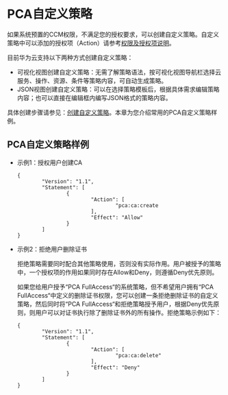# PCA自定义策略<a name="ccm_01_0329"></a>

如果系统预置的CCM权限，不满足您的授权要求，可以创建自定义策略。自定义策略中可以添加的授权项（Action）请参考[权限及授权项说明](https://support.huaweicloud.com/api-ccm/ccm_02_0040.html)。

目前华为云支持以下两种方式创建自定义策略：

-   可视化视图创建自定义策略：无需了解策略语法，按可视化视图导航栏选择云服务、操作、资源、条件等策略内容，可自动生成策略。
-   JSON视图创建自定义策略：可以在选择策略模板后，根据具体需求编辑策略内容；也可以直接在编辑框内编写JSON格式的策略内容。

具体创建步骤请参见：[创建自定义策略](https://support.huaweicloud.com/usermanual-iam/iam_01_0605.html)。本章为您介绍常用的PCA自定义策略样例。

## PCA自定义策略样例<a name="zh-cn_topic_0000001124316643_zh-cn_topic_0183785265_section36822533810"></a>

-   示例1：授权用户创建CA

    ```
    {
            "Version": "1.1",
            "Statement": [
                    {
                            "Action": [
                                    "pca:ca:create
                            ],
                            "Effect": "Allow"
                    }
            ]
    }
    ```

-   示例2：拒绝用户删除证书

    拒绝策略需要同时配合其他策略使用，否则没有实际作用。用户被授予的策略中，一个授权项的作用如果同时存在Allow和Deny，则遵循Deny优先原则。

    如果您给用户授予“PCA FullAccess“的系统策略，但不希望用户拥有“PCA FullAccess“中定义的删除证书权限，您可以创建一条拒绝删除证书的自定义策略，然后同时将“PCA FullAccess“和拒绝策略授予用户，根据Deny优先原则，则用户可以对证书执行除了删除证书外的所有操作。拒绝策略示例如下：

    ```
    {
            "Version": "1.1",
            "Statement": [
                    {
                            "Action": [
                                    "pca:ca:delete"
                            ],
                            "Effect": "Deny"
                    }
            ]
    }
    ```

